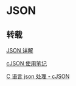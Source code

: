 # JSON

## 转载

[JSON 详解](https://www.cnblogs.com/mcgrady/archive/2013/06/08/3127781.html)

[cJSON 使用笔记](https://www.cnblogs.com/chineseboy/p/3959852.html)

[C 语言 json 处理 - cJSON](https://www.jianshu.com/p/0de5720147a0)
